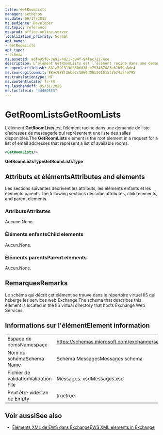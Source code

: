 ```yaml
---
title: GetRoomLists
manager: sethgros
ms.date: 09/17/2015
ms.audience: Developer
ms.topic: reference
ms.prod: office-online-server
localization_priority: Normal
api_name:
- GetRoomLists
api_type:
- schema
ms.assetid: adfa95f8-0e92-4d21-b94f-94fac7117ece
description: L’élément GetRoomLists est l’élément racine dans une demande de liste d’adresses de messagerie qui représentent une liste des salles disponibles.
ms.openlocfilehash: 681a59131306506d31ee753467483e67b59a3de4
ms.sourcegitcommit: 88ec988f2bb67c1866d06b361615f3674a24e795
ms.translationtype: MT
ms.contentlocale: fr-FR
ms.lasthandoff: 05/31/2020
ms.locfileid: "44460553"
---
```

# <a name="getroomlists"></a><span data-ttu-id="ddbf2-103">GetRoomLists</span><span class="sxs-lookup"><span data-stu-id="ddbf2-103">GetRoomLists</span></span>

<span data-ttu-id="ddbf2-104">L’élément **GetRoomLists** est l’élément racine dans une demande de liste d’adresses de messagerie qui représentent une liste des salles disponibles.</span><span class="sxs-lookup"><span data-stu-id="ddbf2-104">The **GetRoomLists** element is the root element in a request for a list of email addresses that represent a list of available rooms.</span></span> 
  
```XML
<GetRoomLists/>
```

 <span data-ttu-id="ddbf2-105">**GetRoomListsType**</span><span class="sxs-lookup"><span data-stu-id="ddbf2-105">**GetRoomListsType**</span></span>
## <a name="attributes-and-elements"></a><span data-ttu-id="ddbf2-106">Attributs et éléments</span><span class="sxs-lookup"><span data-stu-id="ddbf2-106">Attributes and elements</span></span>

<span data-ttu-id="ddbf2-107">Les sections suivantes décrivent les attributs, les éléments enfants et les éléments parents.</span><span class="sxs-lookup"><span data-stu-id="ddbf2-107">The following sections describe attributes, child elements, and parent elements.</span></span>
  
### <a name="attributes"></a><span data-ttu-id="ddbf2-108">Attributs</span><span class="sxs-lookup"><span data-stu-id="ddbf2-108">Attributes</span></span>

<span data-ttu-id="ddbf2-109">Aucune.</span><span class="sxs-lookup"><span data-stu-id="ddbf2-109">None.</span></span>
  
### <a name="child-elements"></a><span data-ttu-id="ddbf2-110">Éléments enfants</span><span class="sxs-lookup"><span data-stu-id="ddbf2-110">Child elements</span></span>

<span data-ttu-id="ddbf2-111">Aucun.</span><span class="sxs-lookup"><span data-stu-id="ddbf2-111">None.</span></span>
  
### <a name="parent-elements"></a><span data-ttu-id="ddbf2-112">Éléments parents</span><span class="sxs-lookup"><span data-stu-id="ddbf2-112">Parent elements</span></span>

<span data-ttu-id="ddbf2-113">Aucun.</span><span class="sxs-lookup"><span data-stu-id="ddbf2-113">None.</span></span>
  
## <a name="remarks"></a><span data-ttu-id="ddbf2-114">Remarques</span><span class="sxs-lookup"><span data-stu-id="ddbf2-114">Remarks</span></span>

<span data-ttu-id="ddbf2-115">Le schéma qui décrit cet élément se trouve dans le répertoire virtuel IIS qui héberge les services web Exchange.</span><span class="sxs-lookup"><span data-stu-id="ddbf2-115">The schema that describes this element is located in the IIS virtual directory that hosts Exchange Web Services.</span></span>
  
## <a name="element-information"></a><span data-ttu-id="ddbf2-116">Informations sur l'élément</span><span class="sxs-lookup"><span data-stu-id="ddbf2-116">Element information</span></span>

|||
|:-----|:-----|
|<span data-ttu-id="ddbf2-117">Espace de noms</span><span class="sxs-lookup"><span data-stu-id="ddbf2-117">Namespace</span></span>  <br/> |https://schemas.microsoft.com/exchange/services/2006/messages  <br/> |
|<span data-ttu-id="ddbf2-118">Nom du schéma</span><span class="sxs-lookup"><span data-stu-id="ddbf2-118">Schema Name</span></span>  <br/> |<span data-ttu-id="ddbf2-119">Schéma Messages</span><span class="sxs-lookup"><span data-stu-id="ddbf2-119">Messages schema</span></span>  <br/> |
|<span data-ttu-id="ddbf2-120">Fichier de validation</span><span class="sxs-lookup"><span data-stu-id="ddbf2-120">Validation File</span></span>  <br/> |<span data-ttu-id="ddbf2-121">Messages. xsd</span><span class="sxs-lookup"><span data-stu-id="ddbf2-121">Messages.xsd</span></span>  <br/> |
|<span data-ttu-id="ddbf2-122">Peut être vide</span><span class="sxs-lookup"><span data-stu-id="ddbf2-122">Can be Empty</span></span>  <br/> |<span data-ttu-id="ddbf2-123">true</span><span class="sxs-lookup"><span data-stu-id="ddbf2-123">true</span></span>  <br/> |
   
## <a name="see-also"></a><span data-ttu-id="ddbf2-124">Voir aussi</span><span class="sxs-lookup"><span data-stu-id="ddbf2-124">See also</span></span>



- [<span data-ttu-id="ddbf2-125">Éléments XML de EWS dans Exchange</span><span class="sxs-lookup"><span data-stu-id="ddbf2-125">EWS XML elements in Exchange</span></span>](ews-xml-elements-in-exchange.md)

